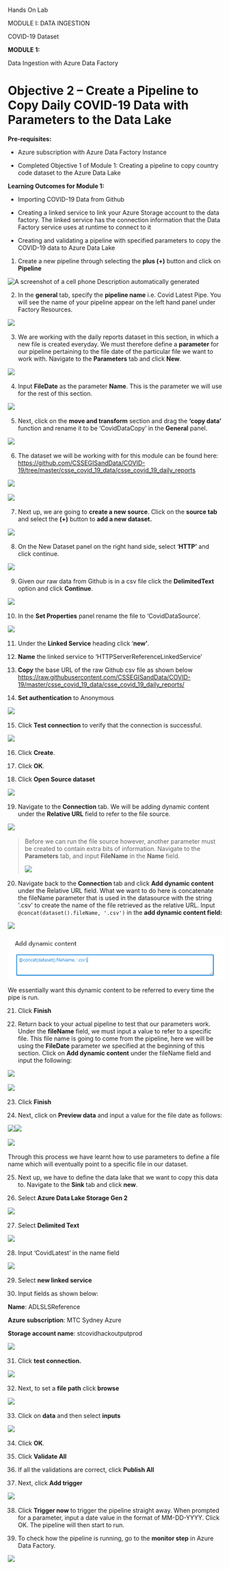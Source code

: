 Hands On Lab

MODULE I: DATA INGESTION

COVID-19 Dataset

**MODULE 1:**

Data Ingestion with Azure Data Factory

# Objective 2 – Create a Pipeline to Copy Daily COVID-19 Data with Parameters to the Data Lake 

**Pre-requisites:**

  - Azure subscription with Azure Data Factory Instance

  - Completed Objective 1 of Module 1: Creating a pipeline to copy
    country code dataset to the Azure Data Lake

**Learning Outcomes for Module 1:**

  - Importing COVID-19 Data from Github

  - Creating a linked service to link your Azure Storage account to the
    data factory. The linked service has the connection information that
    the Data Factory service uses at runtime to connect to it

  - Creating and validating a pipeline with specified parameters to copy
    the COVID-19 data to Azure Data Lake

<!-- end list -->

1.  Create a new pipeline through selecting the **plus (+)** button and
    click on **Pipeline**

![A screenshot of a cell phone Description automatically
generated](media8/media/image1.png)

2.  In the **general** tab, specify the **pipeline name** i.e. Covid
    Latest Pipe. You will see the name of your pipeline appear on the
    left hand panel under Factory Resources.

![](media8/media/image2.png)

3.  We are working with the daily reports dataset in this section, in
    which a new file is created everyday. We must therefore define a
    **parameter** for our pipeline pertaining to the file date of the
    particular file we want to work with. Navigate to the **Parameters**
    tab and click **New**.

![](media8/media/image3.png)

4.  Input **FileDate** as the parameter **Name**. This is the parameter
    we will use for the rest of this section.

![](media8/media/image4.png)

5.  Next, click on the **move and transform** section and drag the
    **‘copy data’** function and rename it to be ‘CovidDataCopy’ in
    the **General** panel.

![](media8/media/image5.png)

6.  The dataset we will be working with for this module can be found
    here:
    <https://github.com/CSSEGISandData/COVID-19/tree/master/csse_covid_19_data/csse_covid_19_daily_reports>

![](media8/media/image6.png)

![](media8/media/image7.png)

7.  Next up, we are going to **create a new source**. Click on the
    **source tab** and select the **(+)** button to **add a new
    dataset.**

![](media8/media/image8.png)

8.  On the New Dataset panel on the right hand side, select ‘**HTTP’**
    and click continue.

![](media8/media/image9.png)

9.  Given our raw data from Github is in a csv file click the
    **DelimitedText** option and click **Continue**.

![](media8/media/image10.png)

10. In the **Set Properties** panel rename the file to
    ‘CovidDataSource’.

![](media8/media/image11.png)

11. Under the **Linked Service** heading click ‘**new’**.

12. **Name** the linked service to ‘HTTPServerReferenceLinkedService’

13. **Copy** the base URL of the raw Github csv file as shown below
    <https://raw.githubusercontent.com/CSSEGISandData/COVID-19/master/csse_covid_19_data/csse_covid_19_daily_reports/>

14. **Set authentication** to Anonymous

![](media8/media/image12.png)

15. Click **Test connection** to verify that the connection is
    successful.

![](media8/media/image13.png)

16. Click **Create**.

17. Click **OK**.

18. Click **Open Source dataset**

![](media8/media/image14.png)

19. Navigate to the **Connection** tab. We will be adding dynamic
    content under the **Relative URL** field to refer to the file
    source.

![](media8/media/image15.png)

> Before we can run the file source however, another parameter must be
> created to contain extra bits of information. Navigate to the
> **Parameters** tab, and input **FileName** in the **Name** field.
> 
> ![](media8/media/image16.png)

20. Navigate back to the **Connection** tab and click **Add dynamic
    content** under the Relative URL field. What we want to do here is
    concatenate the fileName parameter that is used in the datasource
    with the string '.csv' to create the name of the file retrieved as
    the relative URL. Input `@concat(dataset().fileName, '.csv')` in
    the **add dynamic content field:**

![](media8/media/image15.png)

![](media8/media/image17.png)

We essentially want this dynamic content to be referred to every time
the pipe is run.

21. Click **Finish**

22. Return back to your actual pipeline to test that our parameters
    work. Under the **fileName** field, we must input a value to refer
    to a specific file. This file name is going to come from the
    pipeline, here we will be using the **FileDate** parameter we
    specified at the beginning of this section. Click on **Add dynamic
    content** under the fileName field and input the following:

![](media8/media/image18.png)

![](media8/media/image19.png)

23. Click **Finish**

24. Next, click on **Preview data** and input a value for the file date
    as follows:

![](media8/media/image20.png)![](media8/media/image21.png)

![](media8/media/image22.png)

Through this process we have learnt how to use parameters to define a
file name which will eventually point to a specific file in our dataset.

25. Next up, we have to define the data lake that we want to copy this
    data to. Navigate to the **Sink** tab and click **new**.

26. Select **Azure Data Lake Storage Gen 2**

![](media8/media/image23.png)

27. Select **Delimited Text**

![](media8/media/image24.png)

28. Input ‘CovidLatest’ in the name field

![](media8/media/image25.png)

29. Select **new linked service**

30. Input fields as shown below:

**Name**: ADLSLSReference

**Azure subscription**: MTC Sydney Azure

**Storage account name**: stcovidhackoutputprod

![](media8/media/image26.png)

31. Click **test connection.**

![](media8/media/image27.png)

32. Next, to set a **file path** click **browse**

![](media8/media/image28.png)

33. Click on **data** and then select **inputs**

![](media8/media/image29.png)

34. Click **OK**.

35. Click **Validate All**

36. If all the validations are correct, click **Publish All**

37. Next, click **Add trigger**

![](media8/media/image30.png)

38. Click **Trigger now** to trigger the pipeline straight away. When
    prompted for a parameter, input a date value in the format of
    MM-DD-YYYY. Click OK. The pipeline will then start to run.

39. To check how the pipeline is running, go to the **monitor step** in
    Azure Data Factory.

![](media8/media/image31.png)
